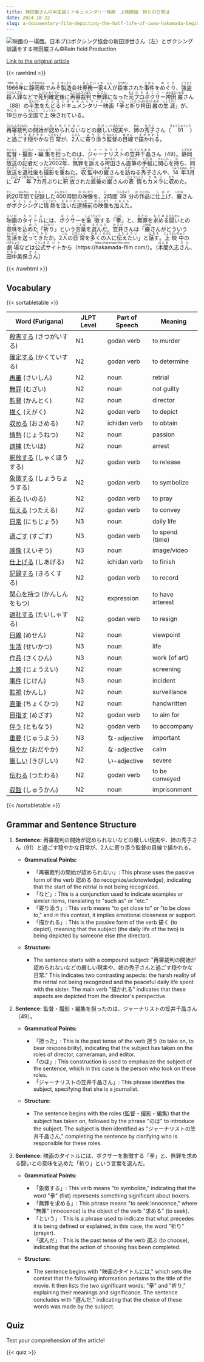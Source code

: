 ```yaml
---
title: 袴田巌さんの半生描くドキュメンタリー映画　上映開始　姉との日常は
date: 2024-10-22
slug: a-documentary-film-depicting-the-half-life-of-iwao-hakamada-begins-screening-showcasing-daily-life-with-his-sister
---
```


![映画の一場面。日本プロボクシング協会の新田渉世さん（左）とボクシング談議をする袴田巌さん©Rain field Production](https://www.asahicom.jp/imgopt/img/7d5f69fc49/comm_L/AS20241019003782.jpg "映画の一場面。日本プロボクシング協会の新田渉世さん（左）とボクシング談議をする袴田巌さん©Rain field Production")

[Link to the original article](https://asahi.com/articles/ASSBM3SMVSBMUTPB00PM.html?iref=pc_culture_top__n)

{{< rawhtml >}}
<p><ruby>1966年<rt>1966ねん</rt></ruby>に<ruby>静岡県<rt>しずおかけん</rt></ruby>で<ruby>みそ<rt>みそ</rt></ruby><ruby>製造<rt>せいぞう</rt></ruby>会社<ruby>専務<rt>せんむ</rt></ruby><ruby>一家<rt>いっか</rt></ruby>4<ruby>人<rt>にん</rt></ruby>が<ruby>殺害<rt>さつがい</rt></ruby>された<ruby>事件<rt>じけん</rt></ruby>を<ruby>めぐり<rt>めぐり</rt></ruby>、<ruby>強盗<rt>ごうとう</rt></ruby><ruby>殺人罪<rt>さつじんざい</rt></ruby>などで<ruby>死刑<rt>しけい</rt></ruby><ruby>確定<rt>かくてい</rt></ruby>後に<ruby>再審<rt>さいしん</rt></ruby><ruby>裁判<rt>さいばん</rt></ruby>で<ruby>無罪<rt>むざい</rt></ruby>になった<ruby>元<rt>もと</rt></ruby><ruby>プロボクサー<rt>ぷろぼくさー</rt></ruby><ruby>袴田<rt>はかまだ</rt></ruby><ruby>巌<rt>いわお</rt></ruby>さん（88）の<ruby>半生<rt>はんせい</rt></ruby>を<ruby>たどる<rt>たどる</rt></ruby><ruby>ドキュメンタリー映画<rt>どきゅめんたりーえいが</rt></ruby>「<ruby>拳<rt>けん</rt></ruby>と<ruby>祈り<rt>いのり</rt></ruby><ruby>袴田<rt>はかまだ</rt></ruby><ruby>巌<rt>いわお</rt></ruby>の<ruby>生涯<rt>しょうがい</rt></ruby>」が、<ruby>19日<rt>19にち</rt></ruby>から<ruby>全国<rt>ぜんこく</rt></ruby>で<ruby>上映<rt>じょうえい</rt></ruby>されている。</p>

<p><ruby>再審<rt>さいしん</rt></ruby><ruby>裁判<rt>さいばん</rt></ruby>の<ruby>開始<rt>かいし</rt></ruby>が<ruby>認められない<rt>みとめられない</rt></ruby>などの<ruby>厳しい<rt>きびしい</rt></ruby><ruby>現実<rt>げんじつ</rt></ruby>や、<ruby>姉<rt>あね</rt></ruby>の<ruby>秀子<rt>ひでこ</rt></ruby>さん（<ruby>91<rt>きゅうじゅういち</rt></ruby>）と<ruby>過ごす<rt>すごす</rt></ruby><ruby>穏やか<rt>おだやか</rt></ruby>な<ruby>日常<rt>にちじょう</rt></ruby>が、<ruby>2<rt>に</rt></ruby><ruby>人<rt>にん</rt></ruby>に<ruby>寄り添う<rt>よりそう</rt></ruby><ruby>監督<rt>かんとく</rt></ruby>の<ruby>目線<rt>めせん</rt></ruby>で<ruby>描かれる<rt>えがかれる</rt></ruby>。</p>

<p><ruby>監督<rt>かんとく</rt></ruby>・<ruby>撮影<rt>さつえい</rt></ruby>・<ruby>編集<rt>へんしゅう</rt></ruby>を<ruby>担<rt>にな</rt></ruby>ったのは、<ruby>ジャーナリスト<rt>じゃーなりすと</rt></ruby>の<ruby>笠井<rt>かさい</rt></ruby><ruby>千晶<rt>ちあき</rt></ruby>さん（49）。<ruby>静岡<rt>しずおか</rt></ruby><ruby>放送<rt>ほうそう</rt></ruby>の<ruby>記者<rt>きしゃ</rt></ruby>だった<ruby>2002年<rt>にせんにねん</rt></ruby>、<ruby>無罪<rt>むざい</rt></ruby>を<ruby>訴<rt>うった</rt></ruby>える<ruby>袴田<rt>はかまだ</rt></ruby>さん<ruby>直筆<rt>じきひつ</rt></ruby>の<ruby>手紙<rt>てがみ</rt></ruby>に<ruby>関心<rt>かんしん</rt></ruby>を<ruby>持<rt>も</rt></ruby>ち、<ruby>同<rt>どう</rt></ruby><ruby>放送<rt>ほうそう</rt></ruby>を<ruby>退社<rt>たいしゃ</rt></ruby>後も<ruby>撮影<rt>さつえい</rt></ruby>を<ruby>重<rt>かさ</rt></ruby>ねた。<ruby>収監<rt>しゅうかん</rt></ruby>中の<ruby>巌<rt>いわお</rt></ruby>さんを<ruby>訪<rt>たず</rt></ruby>ねる<ruby>秀子<rt>ひでこ</rt></ruby>さんや、<ruby>14年<rt>じゅうよねん</rt></ruby>3<ruby>月<rt>がつ</rt></ruby>に<ruby>47年<rt>よんじゅうななねん</rt></ruby>7<ruby>カ月<rt>かげつ</rt></ruby>ぶりに<ruby>釈放<rt>しゃくほう</rt></ruby>された<ruby>直後<rt>ちょくご</rt></ruby>の<ruby>巌<rt>いわお</rt></ruby>さんの<ruby>表情<rt>ひょうじょう</rt></ruby>も<ruby>カメラ<rt>かめら</rt></ruby>に<ruby>収<rt>おさ</rt></ruby>めた。</p>

<p><ruby>約<rt>やく</rt></ruby>20<ruby>年間<rt>ねんかん</rt></ruby>で<ruby>記録<rt>きろく</rt></ruby>した<ruby>400<rt>よんひゃく</rt></ruby>時間<ruby>の<rt>の</rt></ruby><ruby>映像<rt>えいぞう</rt></ruby>を、<ruby>2<rt>に</rt></ruby>時間<ruby>39<rt>さんきゅう</rt></ruby>分<ruby>の<rt>の</rt></ruby><ruby>作品<rt>さくひん</rt></ruby>に<ruby>仕上げ<rt>しあげ</rt></ruby>、<ruby>巌<rt>いわお</rt></ruby>さんが<ruby>ボクシング<rt>ぼくしんぐ</rt></ruby>に<ruby>情熱<rt>じょうねつ</rt></ruby>を<ruby>注いだ<rt>そそいだ</rt></ruby><ruby>逮捕<rt>たいほ</rt></ruby>前<ruby>の<rt>の</rt></ruby><ruby>映像<rt>えいぞう</rt></ruby>も<ruby>加えた<rt>くわえた</rt></ruby>。</p>

<p><ruby>映画<rt>えいが</rt></ruby>の<ruby>タイトル<rt>たいとる</rt></ruby>には、<ruby>ボクサー<rt>ぼくさー</rt></ruby>を<ruby>象徴<rt>しょうちょう</rt></ruby>する「<ruby>拳<rt>こぶし</rt></ruby>」と、<ruby>無罪<rt>むざい</rt></ruby>を<ruby>求める<rt>もとめる</rt></ruby><ruby>闘い<rt>たたかい</rt></ruby>との<ruby>意味<rt>いみ</rt></ruby>を<ruby>込めた<rt>こめた</rt></ruby>「<ruby>祈り<rt>いのり</rt></ruby>」という<ruby>言葉<rt>ことば</rt></ruby>を<ruby>選んだ<rt>えらんだ</rt></ruby>。<ruby>笠井<rt>かさい</rt></ruby>さんは「<ruby>巌<rt>いわお</rt></ruby>さんがどういう<ruby>生活<rt>せいかつ</rt></ruby>を<ruby>送ってきた<rt>おくってきた</rt></ruby>か。2<ruby>人<rt>にん</rt></ruby>の<ruby>日常<rt>にちじょう</rt></ruby>を<ruby>多くの<rt>おおくの</rt></ruby><ruby>人<rt>ひと</rt></ruby>に<ruby>伝えたい<rt>つたえたい</rt></ruby>」と<ruby>話す<rt>はなす</rt></ruby>。<ruby>上映中<rt>じょうえいちゅう</rt></ruby>の<ruby>劇場<rt>げきじょう</rt></ruby>などは<ruby>公式<rt>こうしき</rt></ruby><ruby>サイト<rt>さいと</rt></ruby>から（<ruby>https://hakamada-film.com/<rt>https://hakamada-film.com/</rt></ruby>）。（<ruby>本間<rt>ほんま</rt></ruby>久志<ruby>さん<rt>さん</rt></ruby>、<ruby>田中<rt>たなか</rt></ruby>美保<ruby>さん<rt>さん</rt></ruby>）</p>
{{< /rawhtml >}}

## Vocabulary


{{< sortabletable >}}

| Word (Furigana)     | JLPT Level | Part of Speech           | Meaning                        |
|---------------------|------------|--------------------------|--------------------------------|
|[殺害する](https://jisho.org/search/%E6%AE%BA%E5%AE%B3%E3%81%99%E3%82%8B) (さつがいする)| N1         | godan verb               | to murder                      |
|[確定する](https://jisho.org/search/%E7%A2%BA%E5%AE%9A%E3%81%99%E3%82%8B) (かくていする)| N2         | godan verb               | to determine                   |
|[再審](https://jisho.org/search/%E5%86%8D%E5%AF%A9) (さいしん)| N2         | noun                     | retrial                        |
|[無罪](https://jisho.org/search/%E7%84%A1%E7%BD%AA) (むざい)| N2         | noun                     | not guilty                     |
|[監督](https://jisho.org/search/%E7%9B%A3%E7%9D%A3) (かんとく)| N2         | noun                     | director                       |
|[描く](https://jisho.org/search/%E6%8F%8F%E3%81%8F) (えがく)| N2         | godan verb               | to depict                      |
|[収める](https://jisho.org/search/%E5%8F%8E%E3%82%81%E3%82%8B) (おさめる)| N2         | ichidan verb             | to obtain                      |
|[情熱](https://jisho.org/search/%E6%83%85%E7%86%B1) (じょうねつ)| N2         | noun                     | passion                        |
|[逮捕](https://jisho.org/search/%E9%80%AE%E6%8D%95) (たいほ)| N2         | noun                     | arrest                         |
|[釈放する](https://jisho.org/search/%E9%87%88%E6%94%BE%E3%81%99%E3%82%8B) (しゃくほうする)| N2         | godan verb               | to release                     |
|[象徴する](https://jisho.org/search/%E8%B1%A1%E5%BE%B4%E3%81%99%E3%82%8B) (しょうちょうする)| N2         | godan verb               | to symbolize                   |
|[祈る](https://jisho.org/search/%E7%A5%88%E3%82%8B) (いのる)| N2         | godan verb               | to pray                        |
|[伝える](https://jisho.org/search/%E4%BC%9D%E3%81%88%E3%82%8B) (つたえる)| N2         | godan verb               | to convey                      |
|[日常](https://jisho.org/search/%E6%97%A5%E5%B8%B8) (にちじょう)| N3         | noun                     | daily life                     |
|[過ごす](https://jisho.org/search/%E9%81%8E%E3%81%94%E3%81%99) (すごす)| N3         | godan verb               | to spend (time)               |
|[映像](https://jisho.org/search/%E6%98%A0%E5%83%8F) (えいぞう)| N3         | noun                     | image/video                   |
|[仕上げる](https://jisho.org/search/%E4%BB%95%E4%B8%8A%E3%81%92%E3%82%8B) (しあげる)| N2         | ichidan verb             | to finish                      |
|[記録する](https://jisho.org/search/%E8%A8%98%E9%8C%B2%E3%81%99%E3%82%8B) (きろくする)| N2         | godan verb               | to record                      |
|[関心を持つ](https://jisho.org/search/%E9%96%A2%E5%BF%83%E3%82%92%E6%8C%81%E3%81%A4) (かんしんをもつ)| N2         | expression               | to have interest               |
|[退社する](https://jisho.org/search/%E9%80%80%E7%A4%BE%E3%81%99%E3%82%8B) (たいしゃする)| N2         | godan verb               | to resign                      |
|[目線](https://jisho.org/search/%E7%9B%AE%E7%B7%9A) (めせん)| N2         | noun                     | viewpoint                      |
|[生活](https://jisho.org/search/%E7%94%9F%E6%B4%BB) (せいかつ)| N3         | noun                     | life                           |
|[作品](https://jisho.org/search/%E4%BD%9C%E5%93%81) (さくひん)| N3         | noun                     | work (of art)                 |
|[上映](https://jisho.org/search/%E4%B8%8A%E6%98%A0) (じょうえい)| N2         | noun                     | screening                      |
|[事件](https://jisho.org/search/%E4%BA%8B%E4%BB%B6) (じけん)| N3         | noun                     | incident                       |
|[監視](https://jisho.org/search/%E7%9B%A3%E8%A6%96) (かんし)| N2         | noun                     | surveillance                   |
|[直筆](https://jisho.org/search/%E7%9B%B4%E7%AD%86) (ちょくひつ)| N2         | noun                     | handwritten                    |
|[目指す](https://jisho.org/search/%E7%9B%AE%E6%8C%87%E3%81%99) (めざす)| N2         | godan verb               | to aim for                    |
|[伴う](https://jisho.org/search/%E4%BC%B4%E3%81%86) (ともなう)| N2         | godan verb               | to accompany                   |
|[重要](https://jisho.org/search/%E9%87%8D%E8%A6%81) (じゅうよう)| N3         | な-adjective             | important                      |
|[穏やか](https://jisho.org/search/%E7%A9%8F%E3%82%84%E3%81%8B) (おだやか)| N2         | な-adjective             | calm                           |
|[厳しい](https://jisho.org/search/%E5%8E%B3%E3%81%97%E3%81%84) (きびしい)| N2         | い-adjective             | severe                         |
|[伝わる](https://jisho.org/search/%E4%BC%9D%E3%82%8F%E3%82%8B) (つたわる)| N2         | godan verb               | to be conveyed                |
|[収監](https://jisho.org/search/%E5%8F%8E%E7%9B%A3) (しゅうかん)| N2         | noun                     | imprisonment                   |

{{< /sortabletable >}}


## Grammar and Sentence Structure

1. **Sentence:** 再審裁判の開始が認められないなどの厳しい現実や、姉の秀子さん（91）と過ごす穏やかな日常が、2人に寄り添う監督の目線で描かれる。

   - **Grammatical Points:**
     - 「再審裁判の開始が認められない」: This phrase uses the passive form of the verb 認める (to recognize/acknowledge), indicating that the start of the retrial is not being recognized.
     - 「など」: This is a conjunction used to indicate examples or similar items, translating to "such as" or "etc."
     - 「寄り添う」: This verb means "to get close to" or "to be close to," and in this context, it implies emotional closeness or support.
     - 「描かれる」: This is the passive form of the verb 描く (to depict), meaning that the subject (the daily life of the two) is being depicted by someone else (the director).

   - **Structure:**
     - The sentence starts with a compound subject: "再審裁判の開始が認められないなどの厳しい現実や、姉の秀子さんと過ごす穏やかな日常." This indicates two contrasting aspects: the harsh reality of the retrial not being recognized and the peaceful daily life spent with the sister. The main verb "描かれる" indicates that these aspects are depicted from the director's perspective.

2. **Sentence:** 監督・撮影・編集を担ったのは、ジャーナリストの笠井千晶さん（49）。

   - **Grammatical Points:**
     - 「担った」: This is the past tense of the verb 担う (to take on, to bear responsibility), indicating that the subject has taken on the roles of director, cameraman, and editor.
     - 「のは」: This construction is used to emphasize the subject of the sentence, which in this case is the person who took on these roles.
     - 「ジャーナリストの笠井千晶さん」: This phrase identifies the subject, specifying that she is a journalist.

   - **Structure:**
     - The sentence begins with the roles (監督・撮影・編集) that the subject has taken on, followed by the phrase "のは" to introduce the subject. The subject is then identified as "ジャーナリストの笠井千晶さん," completing the sentence by clarifying who is responsible for these roles.

3. **Sentence:** 映画のタイトルには、ボクサーを象徴する「拳」と、無罪を求める闘いとの意味を込めた「祈り」という言葉を選んだ。

   - **Grammatical Points:**
     - 「象徴する」: This verb means "to symbolize," indicating that the word "拳" (fist) represents something significant about boxers.
     - 「無罪を求める」: This phrase means "to seek innocence," where "無罪" (innocence) is the object of the verb "求める" (to seek).
     - 「という」: This is a phrase used to indicate that what precedes it is being defined or explained, in this case, the word "祈り" (prayer).
     - 「選んだ」: This is the past tense of the verb 選ぶ (to choose), indicating that the action of choosing has been completed.

   - **Structure:**
     - The sentence begins with "映画のタイトルには," which sets the context that the following information pertains to the title of the movie. It then lists the two significant words: "拳" and "祈り," explaining their meanings and significance. The sentence concludes with "選んだ," indicating that the choice of these words was made by the subject.

## Quiz

Test your comprehension of the article!

{{< quiz >}}